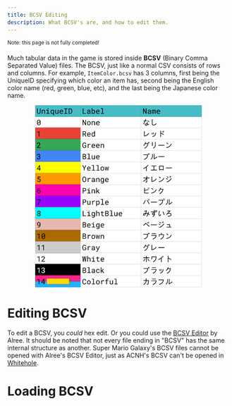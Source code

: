 ```yaml
---
title: BCSV Editing
description: What BCSV's are, and how to edit them.
---
```


<sup>Note: this page is not fully completed!</sup>

Much tabular data in the game is stored inside **BCSV** (Binary Comma Separated Value) files. The BCSV, just like a normal CSV consists of rows and columns. For example, `ItemColor.bcsv` has 3 columns, first being the UniqueID specifying which color an item has, second being the English color name (red, green, blue, etc), and the last being the Japanese color name.

<p align="center">
  <img width="75%" src="../../assets/images/NH/mods/bcsv/ItemColor-bcsv.png" 
  title="i wonder if my use of the pan flag for colorful says anything about me,,,,"/>
</p>

# Editing BCSV

To edit a BCSV, you *could* hex edit. Or you could use the [BCSV Editor](https://gamebanana.com/tools/6825) by Alree. It should be noted that not every file ending in "BCSV" has the same internal structure as another. Super Mario Galaxy's BCSV files cannot be opened with Alree's BCSV Editor, just as ACNH's BCSV can't be opened in [Whitehole](https://github.com/SunakazeKun/Whitehole-Despaghettification).

# Loading BCSV